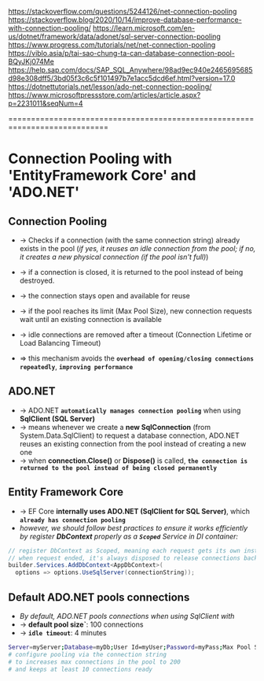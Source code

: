 https://stackoverflow.com/questions/5244126/net-connection-pooling
https://stackoverflow.blog/2020/10/14/improve-database-performance-with-connection-pooling/
https://learn.microsoft.com/en-us/dotnet/framework/data/adonet/sql-server-connection-pooling
https://www.progress.com/tutorials/net/net-connection-pooling
https://viblo.asia/p/tai-sao-chung-ta-can-database-connection-pool-BQyJKj074Me
https://help.sap.com/docs/SAP_SQL_Anywhere/98ad9ec940e2465695685d98e308dff5/3bd05f3c6c5f101497b7e1acc5dcd6ef.html?version=17.0
https://dotnettutorials.net/lesson/ado-net-connection-pooling/
https://www.microsoftpressstore.com/articles/article.aspx?p=2231011&seqNum=4

============================================================================
# Connection Pooling with 'EntityFramework Core' and 'ADO.NET'

## Connection Pooling
* -> Checks if a connection (with the same connection string) already exists in the pool (_if yes, it reuses an idle connection from the pool; if no, it creates a new physical connection (if the pool isn't full)_)
* -> if a connection is closed, it is returned to the pool instead of being destroyed.
* -> the connection stays open and available for reuse
* -> if the pool reaches its limit (Max Pool Size), new connection requests wait until an existing connection is available
* -> idle connections are removed after a timeout (Connection Lifetime or Load Balancing Timeout)

* => this mechanism avoids the **`overhead of opening/closing connections repeatedly`**, **`improving performance`**

## ADO.NET
* -> ADO.NET **`automatically manages connection pooling`** when using **SqlClient (SQL Server)**
* -> means whenever we create a **new SqlConnection** (from System.Data.SqlClient) to request a database connection, ADO.NET reuses an existing connection from the pool instead of creating a new one
* -> when **connection.Close()** or **Dispose()** is called, **`the connection is returned to the pool instead of being closed permanently`**

## Entity Framework Core
* -> EF Core **internally uses ADO.NET (SqlClient for SQL Server)**, which **`already has connection pooling`**
* _however, we should follow best practices to ensure it works efficiently by register **DbContext** properly as a **`Scoped`** Service in DI container:_
```cs
// register DbContext as Scoped, meaning each request gets its own instance
// when request ended, it's always disposed to release connections back to the pool
builder.Services.AddDbContext<AppDbContext>(
  options => options.UseSqlServer(connectionString));
```

## Default ADO.NET pools connections
* _By default, ADO.NET pools connections when using SqlClient with_
* -> **default pool size`**: 100 connections
* -> **`idle timeout`**: 4 minutes

```bash
Server=myServer;Database=myDb;User Id=myUser;Password=myPass;Max Pool Size=200;Min Pool Size=10;
# configure pooling via the connection string
# to increases max connections in the pool to 200
# and keeps at least 10 connections ready
```
